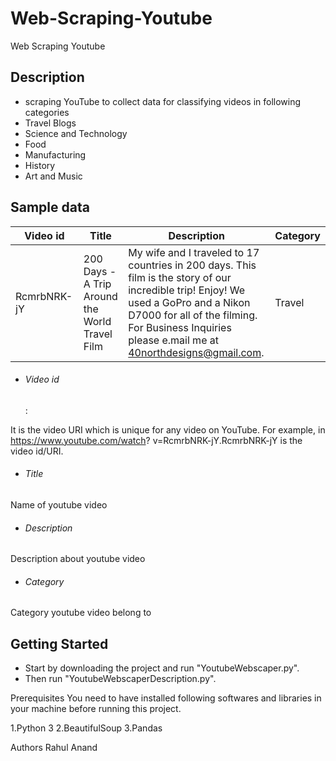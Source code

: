 # Web-Scraping-Youtube
Web Scraping Youtube

## Description
* scraping YouTube to collect data for classifying videos in following categories
* Travel Blogs
* Science and Technology
* Food
* Manufacturing
* History
* Art and Music

## Sample data
| Video id |Title|Description|Category|
|------|------|------|------|
|RcmrbNRK-jY|200 Days - A Trip Around the World Travel Film|My wife and I traveled to 17 countries in 200 days. This film is the story of our incredible trip! Enjoy! We used a GoPro and a Nikon D7000 for all of the filming. For Business Inquiries please e.mail me at 40northdesigns@gmail.com.|Travel|

* <h6>Video id</h6>: 
It is the video URI which is unique for any video on YouTube. For example, in https://www.youtube.com/watch?
v=RcmrbNRK-jY.RcmrbNRK-jY is the video id/URI.

* <h6>Title</h6>
Name of youtube video


* <h6>Description</h6>
Description about youtube video

* <h6>Category</h6>
Category youtube video belong to

## Getting Started
* Start by downloading the project and run "YoutubeWebscaper.py".
* Then run "YoutubeWebscaperDescription.py".

Prerequisites
You need to have installed following softwares and libraries in your machine before running this project.

1.Python 3
2.BeautifulSoup
3.Pandas

Authors
Rahul Anand



